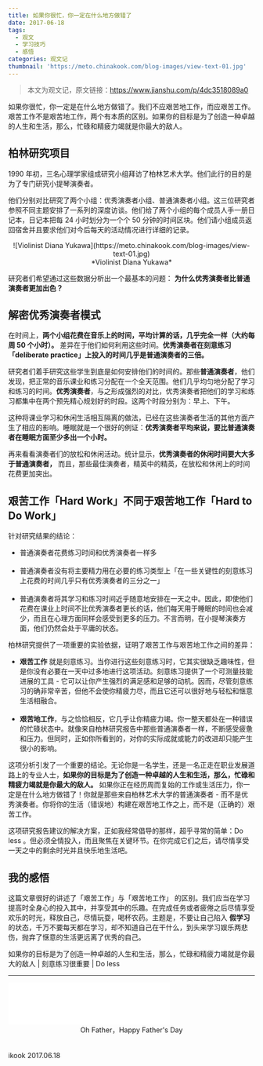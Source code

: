 ```yaml
---
title: 如果你很忙，你一定在什么地方做错了
date: 2017-06-18
tags:
  - 观文
  - 学习技巧
  - 感悟
categories: 观文记
thumbnail: 'https://meto.chinakook.com/blog-images/view-text-01.jpg'
---
```


> 本文为观文记，原文链接：<https://www.jianshu.com/p/4dc3518089a0>

<!-- more -->

如果你很忙，你一定是在什么地方做错了。我们不应艰苦地工作，而应艰苦工作。艰苦工作不是艰苦地工作，两个有本质的区别。如果你的目标是为了创造一种卓越的人生和生活，那么，忙碌和精疲力竭就是你最大的敌人。

## 柏林研究项目

1990 年初，三名心理学家组成研究小组拜访了柏林艺术大学。他们此行的目的是为了专门研究小提琴演奏者。

他们分别对比研究了两个小组：优秀演奏者小组、普通演奏者小组。这三位研究者参照不同主题安排了一系列的深度访谈。他们给了两个小组的每个成员人手一册日记本，日记本把每 24 小时划分为一个个 50 分钟的时间区块。他们请小组成员返回宿舍并且要求他们对今后每天的活动情况进行详细的记录。

<center> ![Violinist Diana Yukawa](https://meto.chinakook.com/blog-images/view-text-01.jpg) </center>
<center> *Violinist Diana Yukawa* </center>

研究者们希望通过这些数据分析出一个最基本的问题： **为什么优秀演奏者比普通演奏者更加出色？**

## 解密优秀演奏者模式

在时间上，**两个小组花费在音乐上的时间，平均计算的话，几乎完全一样（大约每周 50 个小时）。** 差异在于他们如何利用这些时间。**优秀演奏者在刻意练习「deliberate practice」上投入的时间几乎是普通演奏者的三倍。**

研究者们着手研究这些学生到底是如何安排他们的时间的。那些**普通演奏者**，他们发现，把正常的音乐课业和练习分配在一个全天范围。他们几乎均匀地分配了学习和练习的时间。**优秀演奏者**，与之形成强烈的对比，优秀演奏者把他们的学习和练习都集中在两个预先精心规划好的时段。这两个时段分别为：早上、下午。

这种将课业学习和休闲生活相互隔离的做法，已经在这些演奏者生活的其他方面产生了相应的影响。睡眠就是一个很好的例证：**优秀演奏者平均来说，要比普通演奏者在睡眠方面至少多出一个小时。**

再来看看演奏者们的放松和休闲活动。统计显示，**优秀演奏者的休闲时间要大大多于普通演奏者，** 而且，那些最佳演奏者，精英中的精英，在放松和休闲上的时间花费更加突出。

## 艰苦工作「Hard Work」不同于艰苦地工作「Hard to Do Work」

针对研究结果的结论：
- 普通演奏者花费练习时间和优秀演奏者一样多<br><br>
- 普通演奏者没有将主要精力用在必要的练习类型上「在一些关键性的刻意练习上花费的时间几乎只有优秀演奏者的三分之一」<br><br>
- 普通演奏者将其学习和练习时间近乎随意地安排在一天之中。因此，即使他们花费在课业上时间不比优秀演奏者更长的话，他们每天用于睡眠的时间也会减少，而且在心理方面同样会感受到更多的压力。不言而明，在小提琴演奏方面，他们仍然会处于平庸的状态。

柏林研究提供了一项重要的实验依据，证明了艰苦工作与艰苦地工作之间的差异：
- **艰苦工作** 就是刻意练习。当你进行这些刻意练习时，它其实很缺乏趣味性，但是你没有必要在一天中过多地进行这项活动。刻意练习提供了一个可测量技能进展的工具 - 它可以让你产生强烈的满足感和足够的动机。因而，尽管刻意练习的确非常辛苦，但他不会使你精疲力尽，而且它还可以很好地与轻松和惬意生活相融合。<br><br>
- **艰苦地工作**，与之恰恰相反，它几乎让你精疲力竭。你一整天都处在一种错误的忙碌状态中。就像来自柏林研究报告中那些普通演奏者一样，不断感受疲惫和压力。但同时，正如你所看到的，对你的实际成就或能力的改进却只能产生很小的影响。

这项分析引发了一个重要的结论。无论你是一名学生，还是一名正走在职业发展道路上的专业人士，**如果你的目标是为了创造一种卓越的人生和生活，那么，忙碌和精疲力竭就是你最大的敌人。** 如果你正在经历周而复始的工作或生活压力，你一定是在什么地方做错了！你就是那些来自柏林艺术大学的普通演奏者 - 而不是优秀演奏者。你将你的生活（错误地）构建在艰苦地工作之上，而不是（正确的）艰苦工作。

这项研究报告建议的解决方案，正如我经常倡导的那样，超乎寻常的简单：Do less 。但必须全情投入，而且聚焦在关键环节。在你完成它们之后，请尽情享受一天之中的剩余时光并且快乐地生活吧。

## 我的感悟

这篇文章很好的讲述了「艰苦工作」与「艰苦地工作」 的区别。我们应当在学习提高时全身心的投入其中，并享受其中的乐趣。在完成任务或者疲倦之后尽情享受欢乐的时光，释放自己，尽情玩耍，喝杯农药。主题是，不要让自己陷入 **假学习** 的状态，千万不要每天都在学习，却不知道自己在干什么，到头来学习娱乐两悲伤，抛弃了惬意的生活更远离了优秀的自己。

如果你的目标是为了创造一种卓越的人生和生活，那么，忙碌和精疲力竭就是你最大的敌人 | 刻意练习很重要 | Do less

---

<iframe frameborder="no" border="0" marginwidth="0" marginheight="0" width=330 height=86 src="//music.163.com/outchain/player?type=2&id=27506733&auto=1&height=66"></iframe>
<center> Oh Father，Happy Father's Day </center>

<br>
<br/>ikook
2017.06.18
